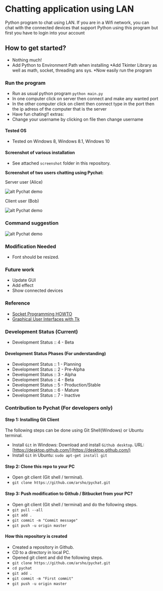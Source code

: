 # Chatting application using LAN
Python program to chat using LAN. 
If you are in a Wifi network, you can chat with the connected devices
that support Python using this program but first you have to login into your account


## How to get started?

* Nothing much!
* Add Python to Environment Path when installing
*Add Tkinter Library as well as math, socket, threading ans sys.
*Now easily run the program

### Run the program
* Run as usual python program `python main.py`
* In one computer click on server then connect and make any wanted port
* In the other computer click on client then connect type in the port then the ip adress of the computer that is the server
* Have fun chating!!
extras:
* Change your username by clicking on file then change username

#### Tested OS
* Tested on Windows 8, Windows 8.1, Windows 10

#### Screenshot of various installation

* See attached `screenshot` folder in this repository.


<b> Screenshot of two users chatting using Pychat:</b> 

Server user (Alice)<br>

![alt Pychat demo](https://raw.githubusercontent.com/arsho/pychat/master/screenshot/server.png)

Client user (Bob)<br>

![alt Pychat demo](https://raw.githubusercontent.com/arsho/pychat/master/screenshot/client.png)

### Command suggestion ###

![alt Pychat demo](./screenshot/set_nickname.gif)

### Modification Needed ###

* Font should be resized.

### Future work  ###

* Update GUI
* Add effect
* Show connected devices

### Reference

* [Socket Programming HOWTO](https://docs.python.org/3/howto/sockets.html)
* [Graphical User Interfaces with Tk](https://docs.python.org/3/library/tk.html)

### Development Status (Current)

* Development Status :: 4 - Beta

#### Development Status Phases (For understanding)
* Development Status :: 1 - Planning
* Development Status :: 2 - Pre-Alpha
* Development Status :: 3 - Alpha
* Development Status :: 4 - Beta
* Development Status :: 5 - Production/Stable
* Development Status :: 6 - Mature
* Development Status :: 7 - Inactive

### Contribution to Pychat (For developers only) ###

#### Step 1: Installing Git Client

The following steps can be done using Git Shell(Windows) or Ubuntu terminal. 

* Install `Git` in Windows: Download and install `Github desktop`. URL:
 [https://desktop.github.com/](https://desktop.github.com/)
* Install `Git` in Ubuntu: `sudo apt-get install git`

#### Step 2: Clone this repo to your PC

* Open git client (Git shell / terminal).
* `git clone https://github.com/arsho/pychat.git`

#### Step 3: Push modification to Github / Bitbucket from your PC?

* Open git client (Git shell / terminal) and do the following steps.
* `git pull --all`
* `git add .`
* `git commit -m "Commit message"`
* `git push -u origin master`

#### How this repository is created

* Created a repository in Github.
* CD to a directory in local PC.
* Opened git client and did the following steps.
* `git clone https://github.com/arsho/pychat.git`
* `cd pychat`
* `git add .`
* `git commit -m "First commit"`
* `git push -u origin master`
